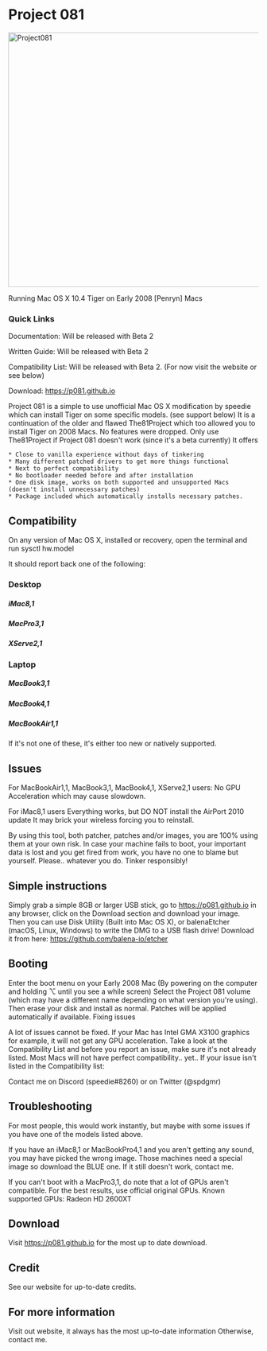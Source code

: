 # Project 081
<img width="512" alt="Project081" src="https://user-images.githubusercontent.com/71722170/124338538-d20d2e80-dba8-11eb-813a-846e37cfd656.png">

Running Mac OS X 10.4 Tiger on Early 2008 [Penryn] Macs

### Quick Links
Documentation: Will be released with Beta 2

Written Guide: Will be released with Beta 2

Compatibility List: Will be released with Beta 2. (For now visit the website or see below)

Download: https://p081.github.io

Project 081 is a simple to use unofficial Mac OS X modification by speedie which can install Tiger on some specific models. (see support below)
It is a continuation of the older and flawed The81Project which too allowed you to install Tiger on 2008 Macs.
No features were dropped. Only use The81Project if Project 081 doesn't work (since it's a beta currently)
It offers

    * Close to vanilla experience without days of tinkering
    * Many different patched drivers to get more things functional
    * Next to perfect compatibility
    * No bootloader needed before and after installation
    * One disk image, works on both supported and unsupported Macs (doesn't install unnecessary patches)
    * Package included which automatically installs necessary patches.

## Compatibility

On any version of Mac OS X, installed or recovery, open the terminal and run sysctl hw.model

It should report back one of the following:

### Desktop
##### iMac8,1
##### MacPro3,1
##### XServe2,1

### Laptop
##### MacBook3,1
##### MacBook4,1
##### MacBookAir1,1

If it's not one of these, it's either too new or natively supported.

## Issues

For MacBookAir1,1, MacBook3,1, MacBook4,1, XServe2,1 users:
No GPU Acceleration which may cause slowdown.

For iMac8,1 users
Everything works, but DO NOT install the AirPort 2010 update
It may brick your wireless forcing you to reinstall.


By using this tool, both patcher, patches and/or images, you are 100% using them at your own risk. In case your machine fails to boot, your important data is lost and you get fired from work, you have no one to blame but yourself. Please.. whatever you do. Tinker responsibly!

## Simple instructions

Simply grab a simple 8GB or larger USB stick, go to https://p081.github.io in any browser, click on the Download section and download your image. Then you can use Disk Utility (Built into Mac OS X), or balenaEtcher (macOS, Linux, Windows) to write the DMG to a USB flash drive! Download it from here: https://github.com/balena-io/etcher

## Booting

Enter the boot menu on your Early 2008 Mac (By powering on the computer and holding ⌥ until you see a while screen) Select the Project 081 volume (which may have a different name depending on what version you're using). Then erase your disk and install as normal. Patches will be applied automatically if available.
Fixing issues

A lot of issues cannot be fixed. If your Mac has Intel GMA X3100 graphics for example, it will not get any GPU acceleration. Take a look at the Compatibility List and before you report an issue, make sure it's not already listed. Most Macs will not have perfect compatibility.. yet.. If your issue isn't listed in the Compatibility list:

Contact me on Discord (speedie#8260) or on Twitter (@spdgmr)

## Troubleshooting

For most people, this would work instantly, but maybe with some issues if you have one of the models listed above.

If you have an iMac8,1 or MacBookPro4,1 and you aren't getting any sound, you may have picked the wrong image.
Those machines need a special image so download the BLUE one. If it still doesn't work, contact me.

If you can't boot with a MacPro3,1, do note that a lot of GPUs aren't compatible. For the best results, use official original GPUs.
Known supported GPUs: Radeon HD 2600XT

## Download

Visit https://p081.github.io for the most up to date download.

## Credit

See our website for up-to-date credits.

## For more information

Visit out website, it always has the most up-to-date information
Otherwise, contact me.

